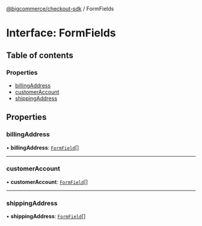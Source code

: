 [@bigcommerce/checkout-sdk](../README.md) / FormFields

# Interface: FormFields

## Table of contents

### Properties

- [billingAddress](FormFields.md#billingaddress)
- [customerAccount](FormFields.md#customeraccount)
- [shippingAddress](FormFields.md#shippingaddress)

## Properties

### billingAddress

• **billingAddress**: [`FormField`](FormField.md)[]

___

### customerAccount

• **customerAccount**: [`FormField`](FormField.md)[]

___

### shippingAddress

• **shippingAddress**: [`FormField`](FormField.md)[]
